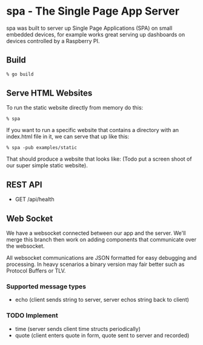 # spa - The Single Page App Server

spa was built to server up Single Page Applications (SPA) on small
embedded devices, for example works great serving up dashboards on
devices controlled by a Raspberry PI.

## Build

```bash
% go build
```

## Serve HTML Websites 

To run the static website directly from memory do this:

```
% spa
```

If you want to run a specific website that contains a directory with
an index.html file in it, we can serve that up like this:

```
% spa -pub examples/static
```

That should produce a website that looks like: (Todo put a screen
shoot of our super simple static website).

## REST API

- GET /api/health


## Web Socket

We have a websocket connected between our app and the server. We'll merge this branch then work on adding components that communicate over the websocket.

All websocket communications are JSON formatted for easy debugging and processing. In heavy scenarios a binary version may fair better such as Protocol Buffers or TLV.

### Supported message types

- echo (client sends string to server, server echos string back to client)

### TODO Implement

- time (server sends client time structs periodically)
- quote (client enters quote in form, quote sent to server and recorded)

